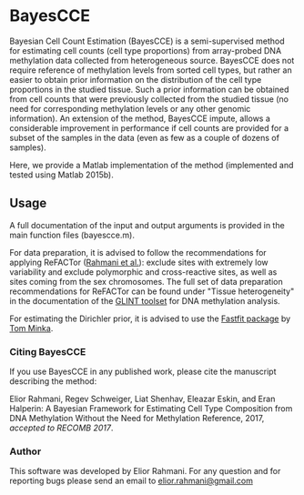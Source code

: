 # BayesCCE

Bayesian Cell Count Estimation (BayesCCE) is a semi-supervised method for estimating cell counts (cell type proportions) from array-probed DNA methylation data collected from heterogeneous source. BayesCCE does not require reference of methylation levels from sorted cell types, but rather an easier to obtain prior information on the distribution of the cell type proportions in the studied tissue. Such a prior information can be obtained from cell counts that were previously collected from the studied tissue (no need for corresponding methylation levels or any other genomic information). An extension of the method, BayesCCE impute, allows a considerable improvement in performance if cell counts are provided for a subset of the samples in the data (even as few as a couple of dozens of samples).

Here, we provide a Matlab implementation of the method (implemented and tested using Matlab 2015b).

## Usage

A full documentation of the input and output arguments is provided in the main function files (bayescce.m).

For data preparation, it is advised to follow the recommendations for applying ReFACTor (<a href="http://www.nature.com/nmeth/journal/vaop/ncurrent/full/nmeth.3809.html" target="_blank">Rahmani et al.</a>): exclude sites with extremely low variability and exclude polymorphic and cross-reactive sites, as well as sites coming from the sex chromosomes.
The full set of data preparation recommendations for ReFACTor can be found under "Tissue heterogeneity" in the documentation of the <a href="http://glint-epigenetics.readthedocs.io" target="_blank">GLINT toolset</a> for DNA methylation analysis.

For estimating the Dirichler prior, it is advised to use the <a href="https://github.com/tminka/fastfit" target="_blank">Fastfit package</a> by <a href="https://tminka.github.io/papers/dirichlet/minka-dirichlet.pdf" target="_blank">Tom Minka</a>.

  
### Citing BayesCCE

If you use BayesCCE in any published work, please cite the manuscript describing the method:

Elior Rahmani, Regev Schweiger, Liat Shenhav, Eleazar Eskin, and Eran Halperin: A Bayesian Framework for Estimating Cell Type Composition from DNA Methylation Without the Need for Methylation Reference, 2017, *accepted to RECOMB 2017*.

### Author

This software was developed by Elior Rahmani. For any question and for reporting bugs please send an email to elior.rahmani@gmail.com





